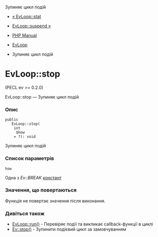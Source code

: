 Зупиняє цикл подій

-   [« EvLoop::stat](evloop.stat.html)
    
-   [EvLoop::suspend »](evloop.suspend.html)
    
-   [PHP Manual](index.html)
    
-   [EvLoop](class.evloop.html)
    
-   Зупиняє цикл подій
    

# EvLoop::stop

(PECL ev >= 0.2.0)

EvLoop::stop — Зупиняє цикл подій

### Опис

```methodsynopsis
public
   EvLoop::stop(
    int
     $how
    = ?): void
```

Зупиняє цикл подій

### Список параметрів

`how`

Одна з *Ev::BREAK* [констант](class.ev.html#ev.constants.break-flags)

### Значення, що повертаються

Функція не повертає значення після виконання.

### Дивіться також

-   [EvLoop::run()](evloop.run.html) - Перевіряє події та викликає callback-функції в циклі
-   [Ev::stop()](ev.stop.html) - Зупинити подієвий цикл за замовчуванням